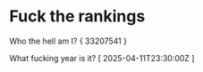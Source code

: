 # Fuck the rankings

Who the hell am I?
{ 33207541 }

What fucking year is it?
[ 2025-04-11T23:30:00Z ]
